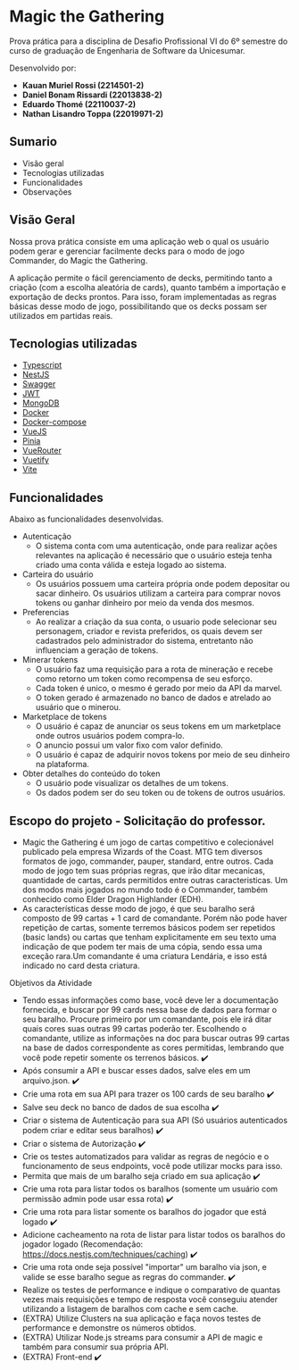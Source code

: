 # Magic the Gathering

Prova prática para a disciplina de Desafio Profissional VI do 6º semestre do curso de graduação de Engenharia de Software da Unicesumar.

Desenvolvido por:
- **Kauan Muriel Rossi (2214501-2)**
- **Daniel Bonam Rissardi (22013838-2)**
- **Eduardo Thomé (22110037-2)**
- **Nathan Lisandro Toppa (22019971-2)**

## Sumario

- Visão geral
- Tecnologias utilizadas
- Funcionalidades
- Observações

## Visão Geral

Nossa prova prática consiste em uma aplicação web o qual os usuário podem gerar e gerenciar facilmente decks para o modo de jogo Commander, do Magic the Gathering.

A aplicação permite o fácil gerenciamento de decks, permitindo tanto a criação (com a escolha aleatória de cards), quanto também a importação e exportação de decks prontos. Para isso, foram implementadas as regras básicas desse modo de jogo, possibilitando que os decks possam ser utilizados em partidas reais.

## Tecnologias utilizadas

- [Typescript](https://www.typescriptlang.org/)
- [NestJS](https://nestjs.com/)
- [Swagger](https://swagger.io/)
- [JWT](https://jwt.io/)
- [MongoDB](https://www.mongodb.com)
- [Docker](https://www.docker.com/)
- [Docker-compose](https://docs.docker.com/compose/)
- [VueJS](https://vuejs.org/)
- [Pinia](https://pinia.vuejs.org/)
- [VueRouter](https://router.vuejs.org/)
- [Vuetify](https://vuetifyjs.com/en/)
- [Vite](https://vitejs.dev/)

## Funcionalidades

Abaixo as funcionalidades desenvolvidas.

- Autenticação
    - O sistema conta com uma autenticação, onde para realizar ações relevantes na aplicação é necessário que o usuário esteja tenha criado uma conta válida e esteja logado ao sistema.
- Carteira do usuário
    - Os usuários possuem uma carteira própria onde podem depositar ou sacar dinheiro. Os usuários utilizam a carteira para comprar novos tokens ou ganhar dinheiro por meio da venda dos mesmos.
- Preferencias
    - Ao realizar a criação da sua conta, o usuario pode selecionar seu personagem, criador e revista preferidos, os quais devem ser cadastrados pelo administrador do sistema, entretanto não influenciam a geração de tokens.
- Minerar tokens
    - O usuário faz uma requisição para a rota de mineração e recebe como retorno um token como recompensa de seu esforço.
    - Cada token é unico, o mesmo é gerado por meio da API da marvel.
    - O token gerado é armazenado no banco de dados e atrelado ao usuário que o minerou.
- Marketplace de tokens
    - O usuário é capaz de anunciar os seus tokens em um marketplace onde outros usuários podem compra-lo.
    - O anuncio possui um valor fixo com valor definido.
    - O usuário é capaz de adquirir novos tokens por meio de seu dinheiro na plataforma.
- Obter detalhes do conteúdo do token
    - O usuário pode visualizar os detalhes de um tokens.
    - Os dados podem ser do seu token ou de tokens de outros usuários.

## Escopo do projeto - Solicitação do professor.

* Magic the Gathering é um jogo de cartas competitivo e colecionável publicado pela empresa Wizards of the Coast. MTG tem diversos formatos de jogo, commander, pauper, standard, entre outros. Cada modo de jogo tem suas próprias regras, que irão ditar mecanicas, quantidade de cartas, cards permitidos entre outras caracteristicas.
Um dos modos mais jogados no mundo todo é o Commander, também conhecido como Elder Dragon Highlander (EDH).
* As características desse modo de jogo, é que seu baralho será composto de 99 cartas + 1 card de comandante. Porém não pode haver repetição de cartas, somente terremos básicos podem ser repetidos (basic lands) ou cartas que tenham explicitamente em seu texto uma indicação de que podem ter mais de uma cópia, sendo essa uma exceção rara.Um comandante é uma criatura Lendária, e isso está indicado no card desta criatura.

Objetivos da Atividade

- Tendo essas informações como base, você deve ler a documentação fornecida, e buscar por 99 cards nessa base de dados para formar o seu baralho.
Procure primeiro por um comandante, pois ele irá ditar quais cores suas outras 99 cartas poderão ter. Escolhendo o comandante, utilize as informações na doc para buscar outras 99 cartas na base de dados correspondente as cores permitidas, lembrando que você pode repetir somente os terrenos básicos. ✔️
- Após consumir a API e buscar esses dados, salve eles em um arquivo.json. ✔️
- Crie uma rota em sua API para trazer os 100 cards de seu baralho ✔️
- Salve seu deck no banco de dados de sua escolha ✔️
- Criar o sistema de Autenticação para sua API (Só usuários autenticados podem criar e editar seus baralhos) ✔️
- Criar o sistema de Autorização ✔️
- Crie os testes automatizados para validar as regras de negócio e o funcionamento de seus endpoints, você pode utilizar mocks para isso.
- Permita que mais de um baralho seja criado em sua aplicação ✔️
- Crie uma rota para listar todos os baralhos (somente um usuário com permissão admin pode usar essa rota) ✔️
- Crie uma rota para listar somente os baralhos do jogador que está logado ✔️
- Adicione cacheamento na rota de listar para listar todos os baralhos do jogador logado (Recomendação: https://docs.nestjs.com/techniques/caching) ✔️
- Crie uma rota onde seja possível "importar" um baralho via json, e valide se esse baralho segue as regras do commander. ✔️
- Realize os testes de performance e indique o comparativo de quantas vezes mais requisições e tempo de resposta você conseguiu atender utilizando a listagem de baralhos com cache e sem cache.
- (EXTRA) Utilize Clusters na sua aplicação e faça novos testes de performance e 
demonstre os números obtidos.
- (EXTRA) Utilizar Node.js streams para consumir a API de magic e também para consumir sua própria API.
- (EXTRA) Front-end ✔️
